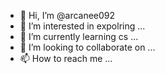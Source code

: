 - 👋 Hi, I’m @arcanee092
- 👀 I’m interested in expolring ...
- 🌱 I’m currently learning cs ...
- 💞️ I’m looking to collaborate on ...
- 📫 How to reach me ...

<!---
arcanee092/arcanee092 is a ✨ special ✨ repository because its `README.md` (this file) appears on your GitHub profile.
You can click the Preview link to take a look at your changes.
--->
